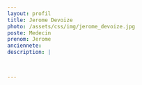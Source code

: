 ```yaml
---
layout: profil
title: Jerome Devoize
photo: /assets/css/img/jerome_devoize.jpg
poste: Medecin
prenom: Jerome
anciennete: 
description: |


  
---
```

